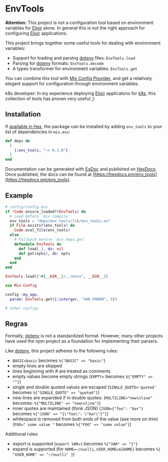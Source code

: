 # EnvTools

**Attention:** This project is not a configuration tool based on environment
variables for [Elixir][elixir] alone. In general this is not the right approach
for configuring [Elixir][elixir] applications.

This project brings together some useful tools for dealing with environment variables:

- Support for loading and parsing [dotenv][dotenv] files: `EnvTools.load`
- Parsing for [dotenv][dotenv] formats: `EnvTools.decode`
- A types transformer for environment variables: `EnvTools.get` 

You can combine this tool with [Mix Config Provider][mix_config_provider], and
get a relatively elegant support for configuration through environment variables.

k8s developer: In my experience deploying [Elixir][elixir] applicatons for
[k8s](k8s), this collection of tools has proven very useful ;)

## Installation

If [available in Hex](https://hex.pm/packages/env_tools), the package can be
installed by adding `env_tools` to your list of dependencies in `mix.exs`:

```elixir
def deps do
  [
    {:env_tools, "~> 0.1.0"}
  ]
end
```

Documentation can be generated with [ExDoc](https://github.com/elixir-lang/ex_doc)
and published on [HexDocs](https://hexdocs.pm). Once published, the docs can be
found at [https://hexdocs.pm/env_tools](https://hexdocs.pm/env_tools).

## Example

```elixir
# config/config.exs
if !Code.ensure_loaded?(EnvTools) do
  # Load before `mix compile`
  env_tools = "deps/env_tools/lib/env_tools.ex"
  if File.exists?(env_tools) do
    Code.eval_file(env_tools)
  else
    # Fallback before `mix deps.get`
    defmodule EnvTools do
      def load(_), do: nil
      def get(opts), do: opts
    end
  end
end

EnvTools.load(["#{__DIR__}/../envs", __DIR__])

use Mix.Config

config :my_app,
  param: EnvTools.get({:interger, "VAR_PARAM", 0})

# other configs
```

## Regras

Formally, [dotenv][dotenv] is not a standardized format. However, many other
projects have used the npm project as a foundation for implementing their parsers.

Like [dotenv][dotenv], this project adheres to the following rules:

- `BASIC=basic` becomes `%{"BASIC" => "basic"}`
- empty lines are skipped
- lines beginning with # are treated as comments
- empty values become empty strings (`EMPTY=` becomes `${"EMPTY" => ""}`)
- single and double quoted values are escaped (`SINGLE_QUOTE='quoted'` becomes `%{"SINGLE_QUOTE" => "quoted"}`)
- new lines are expanded if in double quotes: (`MULTILINE="new\nline"` becomes: `%{"MULTILINE" => "new\nline"}`)
- inner quotes are maintained (think JSON) (`JSON={"foo": "bar"}` becomes `%{"JSON" => "{\"foo\": \"bar\"}"}`)
- whitespace is removed from both ends of the value (see more on trim) (`FOO=" some value "` becomes `%{"FOO" => "some value"}`)

Additional rules:

- export is supported (`export VAR=1` becomes `%{"VAR" => "1"}`
- expand is supported (for `HOME=~/nuxlli`, `USER_HOME=${HOME}` becomes `%{ "USER_HOME" => "~/nuxlli" }`)

[elixir]: https://elixir-lang.org
[dotenv]: https://www.npmjs.com/package/dotenv
[mix_config_provider]: https://hexdocs.pm/distillery/config/runtime.html#mix-config-provider

